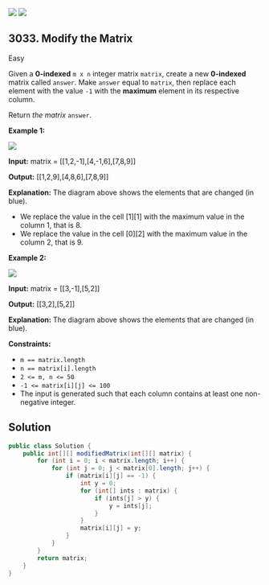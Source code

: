 [![](https://img.shields.io/github/stars/javadev/LeetCode-in-Java?label=Stars&style=flat-square)](https://github.com/javadev/LeetCode-in-Java)
[![](https://img.shields.io/github/forks/javadev/LeetCode-in-Java?label=Fork%20me%20on%20GitHub%20&style=flat-square)](https://github.com/javadev/LeetCode-in-Java/fork)

## 3033\. Modify the Matrix

Easy

Given a **0-indexed** `m x n` integer matrix `matrix`, create a new **0-indexed** matrix called `answer`. Make `answer` equal to `matrix`, then replace each element with the value `-1` with the **maximum** element in its respective column.

Return _the matrix_ `answer`.

**Example 1:**

![](https://assets.leetcode.com/uploads/2023/12/24/matrix1.png)

**Input:** matrix = \[\[1,2,-1],[4,-1,6],[7,8,9]]

**Output:** [[1,2,9],[4,8,6],[7,8,9]]

**Explanation:** The diagram above shows the elements that are changed (in blue). 
- We replace the value in the cell [1][1] with the maximum value in the column 1, that is 8. 
- We replace the value in the cell [0][2] with the maximum value in the column 2, that is 9.

**Example 2:**

![](https://assets.leetcode.com/uploads/2023/12/24/matrix2.png)

**Input:** matrix = \[\[3,-1],[5,2]]

**Output:** [[3,2],[5,2]]

**Explanation:** The diagram above shows the elements that are changed (in blue).

**Constraints:**

*   `m == matrix.length`
*   `n == matrix[i].length`
*   `2 <= m, n <= 50`
*   `-1 <= matrix[i][j] <= 100`
*   The input is generated such that each column contains at least one non-negative integer.

## Solution

```java
public class Solution {
    public int[][] modifiedMatrix(int[][] matrix) {
        for (int i = 0; i < matrix.length; i++) {
            for (int j = 0; j < matrix[0].length; j++) {
                if (matrix[i][j] == -1) {
                    int y = 0;
                    for (int[] ints : matrix) {
                        if (ints[j] > y) {
                            y = ints[j];
                        }
                    }
                    matrix[i][j] = y;
                }
            }
        }
        return matrix;
    }
}
```